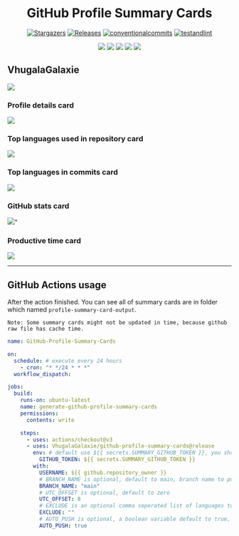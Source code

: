 <div align="center">
   <h1>GitHub Profile Summary Cards</h1>
   
   
   <p align="center">
      <a href="https://github.com/VhugalaGalaxie/printf">
      <img alt="Stargazers" src="https://img.shields.io/github/stars/VhugalaGalaxie/github-profile-summary-cards?style=for-the-badge&logo=github&color=f4dbd6&logoColor=D9E0EE&labelColor=302D41"></a>
      <a href="https://github.com/VhugalaGalaxie/github-profile-summary-cards/releases/latest">
      <img alt="Releases" src="https://img.shields.io/github/release/VhugalaGalaxie/github-profile-summary-cards.svg?style=for-the-badge&logo=semantic-release&color=f5bde6&logoColor=D9E0EE&labelColor=302D41"/></a>
      <a href="https://www.conventionalcommits.org/en/v1.0.0/">
      <img alt="conventionalcommits" src="https://img.shields.io/badge/Conventional%20Commits-1.0.0-%23FE5196?style=for-the-badge&logo=conventionalcommits&color=ee99a0&logoColor=D9E0EE&labelColor=302D41"></a>
      <a href="https://github.com/VhugalaGalaxie/github-profile-summary-cards/actions/workflows/github-action.yml">
      <img alt="testandlint" src="https://img.shields.io/github/actions/workflow/status/VhugalaGalaxie/github-profile-summary-cards/test-and-lint.yml?branch=main&label=Test%20and%20Lint&style=for-the-badge&color=a6da95"></a>
   </p>
</div>

<div align="center">

![](https://raw.githubusercontent.com/VhugalaGalaxie/VhugalaGalaxie/master/profile-summary-card-output/solarized/0-profile-details.svg)
![](https://raw.githubusercontent.com/VhugalaGalaxie/VhugalaGalaxie/master/profile-summary-card-output/solarized/1-repos-per-language.svg)
![](https://raw.githubusercontent.com/VhugalaGalaxie/VhugalaGalaxie/master/profile-summary-card-output/solarized/2-most-commit-language.svg)
![](https://raw.githubusercontent.com/VhugalaGalaxie/VhugalaGalaxie/master/profile-summary-card-output/solarized/3-stats.svg)
![](https://raw.githubusercontent.com/VhugalaGalaxie/VhugalaGalaxie/master/profile-summary-card-output/solarized/4-productive-time.svg)

</div>


## VhugalaGalaxie

![](https://github-profile-summary-cards.vercel.app/api/cards/profile-details?username=VhugalaGalaxie&theme=transparent)

### Profile details card
![](http://github-profile-summary-cards.vercel.app/api/cards/profile-details?username=VhugalaGalaxie&theme=transparent)


### Top languages used in repository card
![](http://github-profile-summary-cards.vercel.app/api/cards/repos-per-language?username=VhugalaGalaxie&theme=transparent)


### Top languages in commits card
![](http://github-profile-summary-cards.vercel.app/api/cards/most-commit-language?username=VhugalaGalaxie&theme=transparent)


### GitHub stats card
![](http://github-profile-summary-cards.vercel.app/api/cards/stats?username=VhugalaGalaxie&theme=transparent&)"


### Productive time card
![](http://github-profile-summary-cards.vercel.app/api/cards/productive-time?username=VhugalaGalaxie&theme=transparent&utcOffset=8)



---


## GitHub Actions usage

After the action finished. You can see all of summary cards are in folder which named `profile-summary-card-output`.

`Note: Some summary cards might not be updated in time, because github raw file has cache time.`

```yml
name: GitHub-Profile-Summary-Cards

on:
  schedule: # execute every 24 hours
    - cron: "* */24 * * *"
  workflow_dispatch:

jobs:
  build:
    runs-on: ubuntu-latest
    name: generate-github-profile-summary-cards
    permissions:
      contents: write

    steps:
      - uses: actions/checkout@v3
      - uses: VhugalaGalaxie/github-profile-summary-cards@release
        env: # default use ${{ secrets.SUMMARY_GITHUB_TOKEN }}, you should replace with your personal access token
          GITHUB_TOKEN: ${{ secrets.SUMMARY_GITHUB_TOKEN }}
        with:
          USERNAME: ${{ github.repository_owner }}
          # BRANCH_NAME is optional, default to main, branch name to push cards
          BRANCH_NAME: "main"
          # UTC_OFFSET is optional, default to zero
          UTC_OFFSET: 8 
          # EXCLUDE is an optional comma seperated list of languages to exclude, defaults to ""
          EXCLUDE: ""
          # AUTO_PUSH is optional, a boolean variable default to true, whether automatically push generated files to desired branch 
          AUTO_PUSH: true
```
